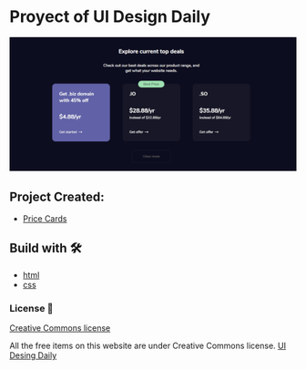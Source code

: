 # Proyect of UI Design Daily
    
<p align="center">
  <img src="myscreenshot.png">
</p>

## Project Created:

* [Price Cards](https://uidesigndaily.com/posts/sketch-price-cards-pricing-dark-theme-day-1165)

## Build with 🛠️

* [html](https://html.spec.whatwg.org/multipage/)
* [css](https://www.w3.org/Style/CSS/)


### License 📄
[Creative Commons license](https://creativecommons.org/licenses/)

All the free items on this website are under Creative Commons license.
[UI Desing Daily](https://uidesigndaily.com/license)